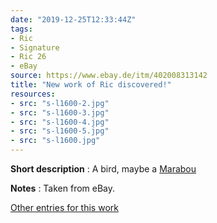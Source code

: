 ```yaml
---
date: "2019-12-25T12:33:44Z"
tags:
- Ric
- Signature
- Ric 26
- eBay
source: https://www.ebay.de/itm/402008313142
title: "New work of Ric discovered!"
resources:
- src: "s-l1600-2.jpg"
- src: "s-l1600-3.jpg"
- src: "s-l1600-4.jpg"
- src: "s-l1600-5.jpg"
- src: "s-l1600.jpg"
---
```


**Short description** :&nbsp;A bird, maybe a [Marabou](https://en.wikipedia.org/wiki/Marabou_stork)

**Notes** : Taken from eBay.

[Other entries for this work](/tags/Ric-26)
